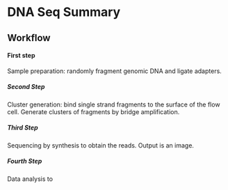 # DNA Seq Summary

## Workflow
#### First step
Sample preparation: randomly fragment genomic DNA and ligate adapters.
##### Second Step
Cluster generation: bind single strand fragments to the surface of the flow cell. Generate clusters of fragments by bridge amplification.
##### Third Step
Sequencing by synthesis to obtain the reads. Output is an image.
##### Fourth Step
Data analysis to 